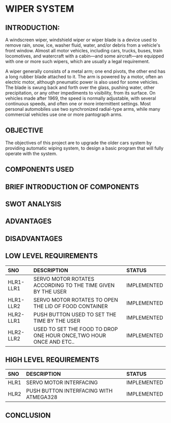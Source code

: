 # **WIPER SYSTEM**

## INTRODUCTION:

A windscreen wiper, windshield wiper or wiper blade is a device used to remove rain, snow, ice, washer fluid, water, and/or debris from a vehicle's front window. Almost all motor vehicles, including cars, trucks, buses, train locomotives, and watercraft with a cabin—and some aircraft—are equipped with one or more such wipers, which are usually a legal requirement.

A wiper generally consists of a metal arm; one end pivots, the other end has a long rubber blade attached to it. The arm is powered by a motor, often an electric motor, although pneumatic power is also used for some vehicles. The blade is swung back and forth over the glass, pushing water, other precipitation, or any other impediments to visibility, from its surface. On vehicles made after 1969, the speed is normally adjustable, with several continuous speeds, and often one or more intermittent settings. Most personal automobiles use two synchronized radial-type arms, while many commercial vehicles use one or more pantograph arms.

## OBJECTIVE

The objectives of this project are to upgrade the older cars system by providing automatic wiping system, to design a basic program that will fully operate with the system.

## COMPONENTS USED
## BRIEF INTRODUCTION OF COMPONENTS
## SWOT ANALYSIS
## ADVANTAGES
## DISADVANTAGES
## LOW LEVEL REQUIREMENTS

|SNO|DESCRIPTION|STATUS|
|:--|:----------|:-----|
|HLR1-LLR1|SERVO MOTOR ROTATES ACCORDING TO THE TIME GIVEN BY THE USER|IMPLEMENTED|
|HLR1-LLR2|SERVO MOTOR ROTATES TO OPEN THE LID OF FOOD CONTAINER|IMPLEMENTED|
|HLR2-LLR1|PUSH BUTTON USED TO SET THE TIME BY THE USER|IMPLEMENTED|
|HLR2-LLR2|USED TO SET THE FOOD TO DROP ONE HOUR ONCE,TWO HOUR ONCE AND ETC..|IMPLEMENTED|
## HIGH LEVEL REQUIREMENTS

|SNO|DESCRIPTION|STATUS|
|:--|:----------|:-----|
|HLR1|SERVO MOTOR INTERFACING|IMPLEMENTED|
|HLR2|PUSH BUTTON INTERFACING WITH ATMEGA328|IMPLEMENTED|


## CONCLUSION
